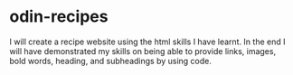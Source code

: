 # odin-recipes
I will create a recipe website using the html skills I have learnt.
In the end I will have demonstrated my skills on being able to provide links, images, bold words, heading, and subheadings by using code.